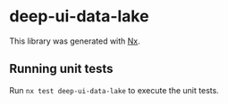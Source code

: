 # deep-ui-data-lake

This library was generated with [Nx](https://nx.dev).

## Running unit tests

Run `nx test deep-ui-data-lake` to execute the unit tests.

